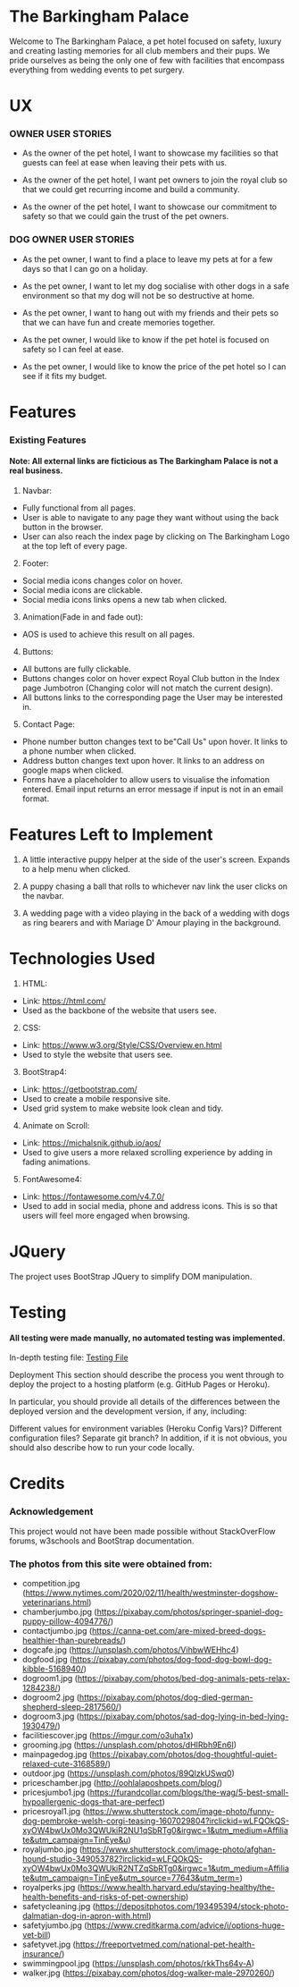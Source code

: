 # The Barkingham Palace

Welcome to The Barkingham Palace, a pet hotel focused on safety, luxury and creating lasting memories for all club members and their pups. We pride ourselves as being the only one of few with facilities that encompass everything from wedding events to pet surgery.

# UX

### OWNER USER STORIES

- As the owner of the pet hotel, I want to showcase my facilities so that guests can feel
at ease when leaving their pets with us.

- As the owner of the pet hotel, I want pet owners to join the royal club so that we could get recurring income and build a community.

- As the owner of the pet hotel, I want to showcase our commitment to safety so that we could gain the trust of the pet owners.

### DOG OWNER USER STORIES

- As the pet owner, I want to find a place to leave my pets at for a few days so that I can go on a holiday.

- As the pet owner, I want to let my dog socialise with other dogs in a safe environment so that my dog will not be so destructive at home.

- As the pet owner, I want to hang out with my friends and their pets so that we can have fun and create memories together.

- As the pet owner, I would like to know if the pet hotel is focused on safety so I can feel at ease.


- As the pet owner, I would like to know the price of the pet hotel so I can see if it fits my budget.

# Features

### Existing Features

#### Note: All external links are ficticious as The Barkingham Palace is not a real business. 

1. Navbar: 
- Fully functional from all pages. 
- User is able to navigate to any page they want without using the back button in the browser. 
- User can also reach the index page by clicking on The Barkingham Logo at the top left of every page.

2. Footer: 
- Social media icons changes color on hover.
- Social media icons are clickable.
- Social media icons links opens a new tab when clicked.

3. Animation(Fade in and fade out):
- AOS is used to achieve this result on all pages.

4. Buttons:
- All buttons are fully clickable.
- Buttons changes color on hover expect Royal Club button in the Index page Jumbotron (Changing color will not match the current design). 
- All buttons links to the corresponding page the User may be interested in.

5. Contact Page:
- Phone number button changes text to be"Call Us" upon hover. It links to a phone number when clicked.
- Address button changes text upon hover. It links to an address on google maps when clicked. 
- Forms have a placeholder to allow users to visualise the infomation entered. Email input returns an error message if input is not in an email format.

# Features Left to Implement

1. A little interactive puppy helper at the side of the user's screen. Expands to a help menu when clicked.

2. A puppy chasing a ball that rolls to whichever nav link the user clicks on the navbar.

3. A wedding page with a video playing in the back of a wedding with dogs as ring bearers and with Mariage D' Amour playing in the background. 

# Technologies Used

1. HTML:
- Link: https://html.com/
- Used as the backbone of the website that users see.

2. CSS:
- Link: https://www.w3.org/Style/CSS/Overview.en.html
- Used to style the website that users see.

3. BootStrap4:
- Link: https://getbootstrap.com/
- Used to create a mobile responsive site.
- Used grid system to make website look clean and tidy.

4. Animate on Scroll:
- Link: https://michalsnik.github.io/aos/
- Used to give users a more relaxed scrolling experience by adding in fading animations.

5. FontAwesome4:
- Link: https://fontawesome.com/v4.7.0/
- Used to add in social media, phone and address icons. This is so that users will feel more engaged when browsing.

# JQuery

The project uses BootStrap JQuery to simplify DOM manipulation.

# Testing

#### All testing were made manually, no automated testing was implemented.

In-depth testing file:  <a href="https://github.com/liuzhenxin2/barkinghamproject/blob/master/testing.pdf" target="_blank">Testing File</a>

Deployment
This section should describe the process you went through to deploy the project to a hosting platform (e.g. GitHub Pages or Heroku).

In particular, you should provide all details of the differences between the deployed version and the development version, if any, including:

Different values for environment variables (Heroku Config Vars)?
Different configuration files?
Separate git branch?
In addition, if it is not obvious, you should also describe how to run your code locally.

# Credits

### Acknowledgement

This project would not have been made possible without StackOverFlow forums, w3schools and BootStrap documentation.

### The photos from this site were obtained from:

- competition.jpg (https://www.nytimes.com/2020/02/11/health/westminster-dogshow-veterinarians.html)
- chamberjumbo.jpg (https://pixabay.com/photos/springer-spaniel-dog-puppy-pillow-4094776/)
- contactjumbo.jpg (https://canna-pet.com/are-mixed-breed-dogs-healthier-than-purebreads/)
- dogcafe.jpg (https://unsplash.com/photos/VihbwWEHhc4)
- dogfood.jpg (https://pixabay.com/photos/dog-food-dog-bowl-dog-kibble-5168940/)
- dogroom1.jpg (https://pixabay.com/photos/bed-dog-animals-pets-relax-1284238/)
- dogroom2.jpg (https://pixabay.com/photos/dog-died-german-shepherd-sleep-2817560/)
- dogroom3.jpg (https://pixabay.com/photos/sad-dog-lying-in-bed-lying-1930479/)
- facilitiescover.jpg (https://imgur.com/o3uha1x)
- grooming.jpg (https://unsplash.com/photos/dHIRbh9En6I)
- mainpagedog.jpg (https://pixabay.com/photos/dog-thoughtful-quiet-relaxed-cute-3168589/)
- outdoor.jpg (https://unsplash.com/photos/89QlzkUSwq0)
- priceschamber.jpg (http://oohlalaposhpets.com/blog/)
- pricesjumbo1.jpg (https://furandcollar.com/blogs/the-wag/5-best-small-hypoallergenic-dogs-that-are-perfect)
- pricesroyal1.jpg (https://www.shutterstock.com/image-photo/funny-dog-pembroke-welsh-corgi-teasing-1607029804?irclickid=wLFQOkQS-xyOW4bwUx0Mo3QWUkiR2NU1qSbRTg0&irgwc=1&utm_medium=Affiliate&utm_campaign=TinEye&u)
- royaljumbo.jpg (https://www.shutterstock.com/image-photo/afghan-hound-studio-349053782?irclickid=wLFQOkQS-xyOW4bwUx0Mo3QWUkiR2NTZqSbRTg0&irgwc=1&utm_medium=Affiliate&utm_campaign=TinEye&utm_source=77643&utm_term=)
- royalperks.jpg (https://www.health.harvard.edu/staying-healthy/the-health-benefits-and-risks-of-pet-ownership)
- safetycleaning.jpg (https://depositphotos.com/193495394/stock-photo-dalmatian-dog-in-apron-with.html)
- safetyjumbo.jpg (https://www.creditkarma.com/advice/i/options-huge-vet-bill)
- safetyvet.jpg (https://freeportvetmed.com/national-pet-health-insurance/)
- swimmingpool.jpg (https://unsplash.com/photos/rkkThs64v-A)
- walker.jpg (https://pixabay.com/photos/dog-walker-male-2970260/)